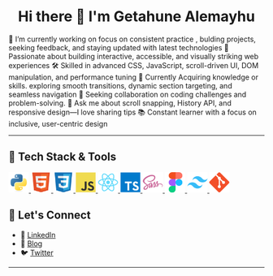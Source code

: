   <!--
**getishe/getishe** is a ✨ _special_ ✨ repository because its `README.md` (this file) appears on your GitHub profile.

Here are some ideas to get you started:

-->
<h1 align="center">  Hi there 👋 I'm Getahune Alemayhu </h1>  
🔭 I’m currently working on focus on consistent practice , bulding projects, seeking feedback, and staying updated with latest technologies
🎯 Passionate about building interactive, accessible, and visually striking web experiences  
🛠️ Skilled in advanced CSS, JavaScript, scroll-driven UI, DOM manipulation, and performance tuning  
🌱 Currently Acquiring knowledge or skills. exploring smooth transitions, dynamic section targeting, and seamless navigation  
👯 Seeking collaboration on coding challenges and problem-solving.
💬 Ask me about scroll snapping, History API, and responsive design—I love sharing tips  
📚 Constant learner with a focus on inclusive, user-centric design

---

## 🧰 Tech Stack & Tools

<p align="left">
  <!-- Python -->
  <a href="https://www.python.org" target="_blank" rel="noreferrer">
  <img src="https://raw.githubusercontent.com/devicons/devicon/master/icons/python/python-original.svg" alt="Python" width="40" height="40"/>
</a>
  <!-- HTML -->
  <a href="https://developer.mozilla.org/en-US/docs/Web/HTML" target="_blank" rel="noreferrer">
    <img src="https://raw.githubusercontent.com/devicons/devicon/master/icons/html5/html5-original.svg" alt="HTML5" width="40" height="40"/>
  </a>

  <!-- CSS -->
  <a href="https://developer.mozilla.org/en-US/docs/Web/CSS" target="_blank" rel="noreferrer">
    <img src="https://raw.githubusercontent.com/devicons/devicon/master/icons/css3/css3-original.svg" alt="CSS3" width="40" height="40"/>
  </a>

  <!-- JavaScript -->
  <a href="https://developer.mozilla.org/en-US/docs/Web/JavaScript" target="_blank" rel="noreferrer">
    <img src="https://raw.githubusercontent.com/devicons/devicon/master/icons/javascript/javascript-original.svg" alt="JavaScript" width="40" height="40"/>
  </a>

  
  <!-- React -->
  <a href="https://reactjs.org/" target="_blank" rel="noreferrer">
    <img src="https://raw.githubusercontent.com/devicons/devicon/master/icons/react/react-original.svg" alt="React" width="40" height="40"/>
  </a>

  <!-- TypeScript -->
  <a href="https://www.typescriptlang.org/" target="_blank" rel="noreferrer">
    <img src="https://raw.githubusercontent.com/devicons/devicon/master/icons/typescript/typescript-original.svg" alt="TypeScript" width="40" height="40"/>
  </a>

  <!-- Sass -->
  <a href="https://sass-lang.com/" target="_blank" rel="noreferrer">
    <img src="https://raw.githubusercontent.com/devicons/devicon/master/icons/sass/sass-original.svg" alt="Sass" width="40" height="40"/>
  </a>

  <!-- Figma -->
  <a href="https://figma.com/" target="_blank" rel="noreferrer">
    <img src="https://raw.githubusercontent.com/devicons/devicon/master/icons/figma/figma-original.svg" alt="Figma" width="40" height="40"/>
  </a>

  <a href="https://tailwindcss.com" target="_blank" rel="noreferrer">
  <img src="https://raw.githubusercontent.com/devicons/devicon/master/icons/tailwindcss/tailwindcss-original.svg" alt="Tailwind CSS" width="40" height="40"/>
  </a>

  <!-- Git -->
  <a href="https://git-scm.com/" target="_blank" rel="noreferrer">
    <img src="https://raw.githubusercontent.com/devicons/devicon/master/icons/git/git-original.svg" alt="Git" width="40" height="40"/>
  </a>

  
</p>



## 🤝 Let's Connect

- 🔗 [LinkedIn](your-link)
- 📝 [Blog](your-blog-if-any)
- 🐦 [Twitter](your-handle)

---
